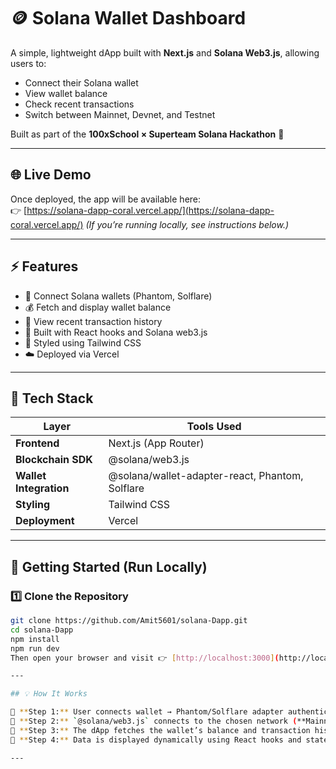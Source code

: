 # 🪙 Solana Wallet Dashboard  

A simple, lightweight dApp built with **Next.js** and **Solana Web3.js**, allowing users to:  
- Connect their Solana wallet  
- View wallet balance  
- Check recent transactions  
- Switch between Mainnet, Devnet, and Testnet  

Built as part of the **100xSchool × Superteam Solana Hackathon** 🚀  

---

## 🌐 Live Demo  
Once deployed, the app will be available here:  
👉 [https://solana-dapp-coral.vercel.app/](https://solana-dapp-coral.vercel.app/)
*(If you’re running locally, see instructions below.)*

---

## ⚡ Features  
- 🔗 Connect Solana wallets (Phantom, Solflare)  
- 💰 Fetch and display wallet balance  
- 📜 View recent transaction history  
- 🧠 Built with React hooks and Solana web3.js  
- 💅 Styled using Tailwind CSS  
- ☁️ Deployed via Vercel  

---

## 🧰 Tech Stack  
| Layer | Tools Used |
|-------|-------------|
| **Frontend** | Next.js (App Router) |
| **Blockchain SDK** | @solana/web3.js |
| **Wallet Integration** | @solana/wallet-adapter-react, Phantom, Solflare |
| **Styling** | Tailwind CSS |
| **Deployment** | Vercel |

---

## 🚀 Getting Started (Run Locally)

### 1️⃣ Clone the Repository
```bash
git clone https://github.com/Amit5601/solana-Dapp.git
cd solana-Dapp
npm install
npm run dev
Then open your browser and visit 👉 [http://localhost:3000](http://localhost:3000)

---

## 💡 How It Works  

🔹 **Step 1:** User connects wallet → Phantom/Solflare adapter authenticates the wallet.  
🔹 **Step 2:** `@solana/web3.js` connects to the chosen network (**Mainnet**, **Devnet**, or **Testnet**).  
🔹 **Step 3:** The dApp fetches the wallet’s balance and transaction history.  
🔹 **Step 4:** Data is displayed dynamically using React hooks and state.  

---

